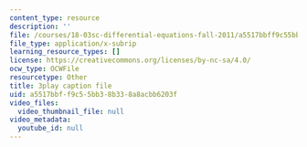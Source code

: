 ```yaml
---
content_type: resource
description: ''
file: /courses/18-03sc-differential-equations-fall-2011/a5517bbff9c55bb38b338a8acbb6203f_9KbpbBMThTE.vtt
file_type: application/x-subrip
learning_resource_types: []
license: https://creativecommons.org/licenses/by-nc-sa/4.0/
ocw_type: OCWFile
resourcetype: Other
title: 3play caption file
uid: a5517bbf-f9c5-5bb3-8b33-8a8acbb6203f
video_files:
  video_thumbnail_file: null
video_metadata:
  youtube_id: null
---
```

